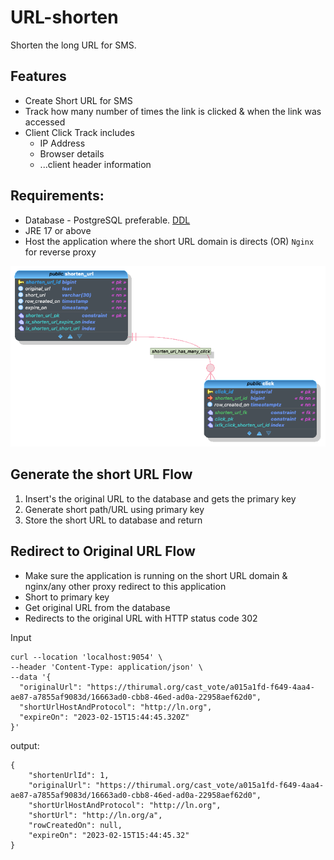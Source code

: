 # URL-shorten

Shorten the long URL for SMS.

## Features

* Create Short URL for SMS
* Track how many number of times the link is clicked & when the link was accessed
* Client Click Track includes
  * IP Address
  * Browser details
  * ...client header information

## Requirements:

* Database - PostgreSQL preferable. [DDL](url_shorten.sql)
* JRE 17 or above
* Host the application where the short URL domain is directs (OR) `Nginx` for reverse proxy

![Data Model](docs/url_shorten.png)

## Generate the short URL Flow

1. Insert's the original URL to the database and gets the primary key
2. Generate short path/URL using primary key 
3. Store the short URL to database and return

## Redirect to Original URL Flow

* Make sure the application is running on the short URL domain & nginx/any other proxy redirect to this application
* Short to primary key 
* Get original URL from the database
* Redirects to the original URL with HTTP status code 302


Input

``` curl
curl --location 'localhost:9054' \
--header 'Content-Type: application/json' \
--data '{
  "originalUrl": "https://thirumal.org/cast_vote/a015a1fd-f649-4aa4-ae87-a7855af9083d/16663ad0-cbb8-46ed-ad0a-22958aef62d0",
  "shortUrlHostAndProtocol": "http://ln.org",
  "expireOn": "2023-02-15T15:44:45.320Z"
}'
```


output:

```
{
    "shortenUrlId": 1,
    "originalUrl": "https://thirumal.org/cast_vote/a015a1fd-f649-4aa4-ae87-a7855af9083d/16663ad0-cbb8-46ed-ad0a-22958aef62d0",
    "shortUrlHostAndProtocol": "http://ln.org",
    "shortUrl": "http://ln.org/a",
    "rowCreatedOn": null,
    "expireOn": "2023-02-15T15:44:45.32"
}
```